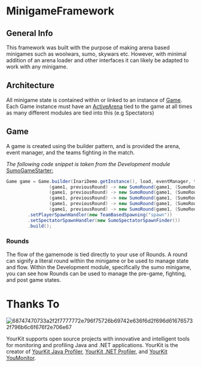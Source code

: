 # MinigameFramework

## General Info

This framework was built with the purpose of making arena based minigames such as woolwars, sumo, skywars etc. However,
with minimal addition of an arena loader and other interfaces it can likely be adapted to work with any minigame.

## Architecture

All minigame state is contained within or linked to an instance
of [Game](core/src/main/java/com/readutf/inari/core/game/Game.java).
Each Game instance must have an [ActiveArena](core/src/main/java/com/readutf/inari/core/arena/ActiveArena.java) tied to
the game at all times as many different modules are tied into this (e.g Spectators)

## Game

A game is created using the builder pattern, and is provided the arena, event manager, and the teams fighting in the
match.

*The following code snippet is taken from the Development
module* [SumoGameStarter:](development/src/main/java/com/readutf/inari/test/games/sumo/SumoGameStarter.java)

```java
Game game = Game.builder(InariDemo.getInstance(), load, eventManager, teams,
                (game1, previousRound) -> new SumoRound(game1, (SumoRound) previousRound),
                (game1, previousRound) -> new SumoRound(game1, (SumoRound) previousRound),
                (game1, previousRound) -> new SumoRound(game1, (SumoRound) previousRound),
                (game1, previousRound) -> new SumoRound(game1, (SumoRound) previousRound),
                (game1, previousRound) -> new SumoRound(game1, (SumoRound) previousRound))
        .setPlayerSpawnHandler(new TeamBasedSpawning("spawn"))
        .setSpectatorSpawnHandler(new SumoSpectatorSpawnFinder())
        .build();
```

### Rounds

The flow of the gamemode is tied directly to your use of Rounds. A round can signify a literal round within the minigame
or be used to manage state and flow. Within the Development module, specifically the sumo minigame,
you can see how Rounds can be used to manage the pre-game, fighting, and post game states.

# Thanks To

![68747470733a2f2f7777772e796f75726b69742e636f6d2f696d616765732f796b6c6f676f2e706e67](https://github.com/utfunderscore/MinigameFramework/assets/83981186/6e298393-5076-4b1a-9df9-ec1cca9b3b5a)

YourKit supports open source projects with innovative and intelligent tools
for monitoring and profiling Java and .NET applications.
YourKit is the creator of <a href="https://www.yourkit.com/java/profiler/">YourKit Java Profiler</a>,
<a href="https://www.yourkit.com/dotnet-profiler/">YourKit .NET Profiler</a>,
and <a href="https://www.yourkit.com/youmonitor/">YourKit YouMonitor</a>.
